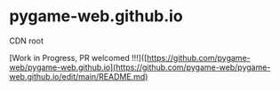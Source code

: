 # pygame-web.github.io
CDN root


[Work in Progress, PR welcomed !!!]([https://github.com/pygame-web/pygame-web.github.io](https://github.com/pygame-web/pygame-web.github.io/edit/main/README.md)
